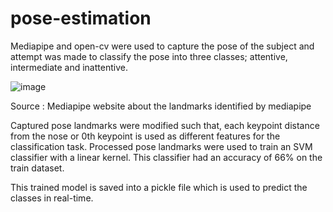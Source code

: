# pose-estimation
Mediapipe and open-cv were used to capture the pose of the subject and attempt was made to classify the pose into three classes; attentive, intermediate and inattentive.

![image](https://user-images.githubusercontent.com/82420256/165850914-c4d7c797-0ace-47bf-a465-8e1812f2e47c.png)

Source : Mediapipe website about the landmarks identified by mediapipe

Captured pose landmarks were modified such that, each keypoint distance from the nose or 0th keypoint is used as different features for the classification task. Processed pose landmarks were used to train an SVM classifier with a linear kernel. This classifier had an accuracy of 66% on the train dataset.

This trained model is saved into a pickle file which is used to predict the classes in real-time.
